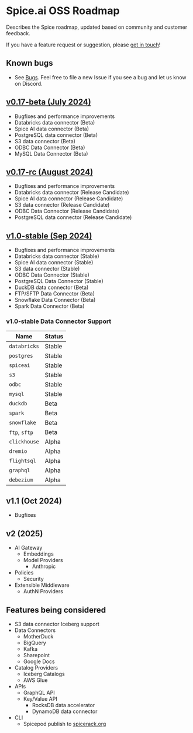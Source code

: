 # Spice.ai OSS Roadmap

Describes the Spice roadmap, updated based on community and customer feedback.

If you have a feature request or suggestion, please [get in touch](https://github.com/spiceai/spiceai#-connect-with-us)!

## Known bugs

- See [Bugs](https://github.com/spiceai/spiceai/labels/bug). Feel free to file a new Issue if you see a bug and let us know on Discord.

## [v0.17-beta (July 2024)](https://github.com/spiceai/spiceai/milestone/37)

- Bugfixes and performance improvements
- Databricks data connector (Beta)
- Spice AI data connector (Beta)
- PostgreSQL data connector (Beta)
- S3 data connector (Beta)
- ODBC Data Connector (Beta)
- MySQL Data Connector (Beta)

## [v0.17-rc (August 2024)](https://github.com/spiceai/spiceai/milestone/32)

- Bugfixes and performance improvements
- Databricks data connector (Release Candidate)
- Spice AI data connector (Release Candidate)
- S3 data connector (Release Candidate)
- ODBC Data Connector (Release Candidate)
- PostgreSQL data connector (Release Candidate)

## [v1.0-stable (Sep 2024)](https://github.com/spiceai/spiceai/milestone/33)

- Bugfixes and performance improvements
- Databricks data connector (Stable)
- Spice AI data connector (Stable)
- S3 data connector (Stable)
- ODBC Data Connector (Stable)
- PostgreSQL Data Connector (Stable)
- DuckDB data connector (Beta)
- FTP/SFTP Data Connector (Beta)
- Snowflake Data Connector (Beta)
- Spark Data Connector (Beta)

### v1.0-stable Data Connector Support

| Name          | Status |
| ------------- | ------ |
| `databricks`  | Stable |
| `postgres`    | Stable |
| `spiceai`     | Stable |
| `s3`          | Stable |
| `odbc`        | Stable |
| `mysql`       | Stable |
| `duckdb`      | Beta   |
| `spark`       | Beta   |
| `snowflake`   | Beta   |
| `ftp`, `sftp` | Beta   |
| `clickhouse`  | Alpha  |
| `dremio`      | Alpha  |
| `flightsql`   | Alpha  |
| `graphql`     | Alpha  |
| `debezium`    | Alpha  |

## v1.1 (Oct 2024)

- Bugfixes

## v2 (2025)

- AI Gateway
  - Embeddings
  - Model Providers
    - Anthropic
- Policies
  - Security
- Extensible Middleware
  - AuthN Providers

## Features being considered

- S3 data connector Iceberg support
- Data Connectors
  - MotherDuck
  - BigQuery
  - Kafka
  - Sharepoint
  - Google Docs
- Catalog Providers
  - Iceberg Catalogs
  - AWS Glue
- APIs
  - GraphQL API
  - Key/Value API
    - RocksDB data accelerator
    - DynamoDB data connector
- CLI
  - Spicepod publish to [spicerack.org](https://spicerack.org)
